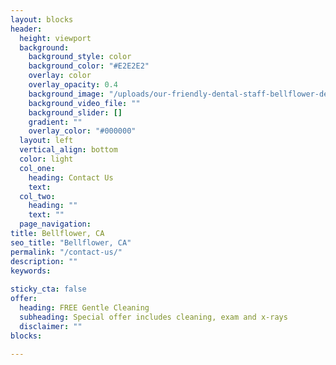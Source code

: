```yaml
---
layout: blocks
header:
  height: viewport
  background:
    background_style: color
    background_color: "#E2E2E2"
    overlay: color
    overlay_opacity: 0.4
    background_image: "/uploads/our-friendly-dental-staff-bellflower-dental-bellflower-ca-hero.jpg"
    background_video_file: ""
    background_slider: []
    gradient: ""
    overlay_color: "#000000"
  layout: left
  vertical_align: bottom
  color: light
  col_one:
    heading: Contact Us
    text: 
  col_two:
    heading: ""
    text: ""
  page_navigation:
title: Bellflower, CA
seo_title: "Bellflower, CA"
permalink: "/contact-us/"
description: ""
keywords:
  
sticky_cta: false
offer:
  heading: FREE Gentle Cleaning
  subheading: Special offer includes cleaning, exam and x-rays
  disclaimer: ""
blocks:
    
---
```

